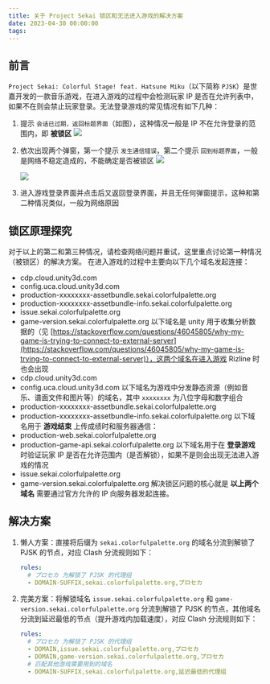 ```yaml
---
title: 关于 Project Sekai 锁区和无法进入游戏的解决方案
date: 2023-04-30 00:00:00
tags:
---
```


## 前言

`Project Sekai: Colorful Stage! feat. Hatsune Miku`（以下简称 `PJSK`）是世嘉开发的一款音乐游戏，在进入游戏的过程中会检测玩家 IP 是否在允许列表中，如果不在则会禁止玩家登录。无法登录游戏的常见情况有如下几种：

1. 提示 `会话已过期，返回标题界面`（如图），这种情况一般是 IP 不在允许登录的范围内，即 **被锁区**
   ![](1682833256196.webp)
2. 依次出现两个弹窗，第一个提示 `发生通信错误`，第二个提示 `回到标题界面`，一般是网络不稳定造成的，不能确定是否被锁区
   ![](1682833260822.webp)

   ![](1682833264335.webp)

3. 进入游戏登录界面并点击后又返回登录界面，并且无任何弹窗提示，这种和第二种情况类似，一般为网络原因

## 锁区原理探究

对于以上的第二和第三种情况，请检查网络问题并重试，这里重点讨论第一种情况（被锁区）的解决方案。
在进入游戏的过程中主要向以下几个域名发起连接：

- cdp.cloud.unity3d.com
- config.uca.cloud.unity3d.com
- production-xxxxxxxx-assetbundle.sekai.colorfulpalette.org
- production-xxxxxxxx-assetbundle-info.sekai.colorfulpalette.org
- issue.sekai.colorfulpalette.org
- game-version.sekai.colorfulpalette.org
  以下域名是 unity 用于收集分析数据的（见 [https://stackoverflow.com/questions/46045805/why-my-game-is-trying-to-connect-to-external-server](https://stackoverflow.com/questions/46045805/why-my-game-is-trying-to-connect-to-external-server)），这两个域名在进入游戏 Rizline 时也会出现
- cdp.cloud.unity3d.com
- config.uca.cloud.unity3d.com
  以下域名为游戏中分发静态资源（例如音乐、谱面文件和图片等）的域名，其中 `xxxxxxxx` 为八位字母和数字组合
- production-xxxxxxxx-assetbundle.sekai.colorfulpalette.org
- production-xxxxxxxx-assetbundle-info.sekai.colorfulpalette.org
  以下域名用于 **游戏结束** 上传成绩时和服务器通信：
- production-web.sekai.colorfulpalette.org
- production-game-api.sekai.colorfulpalette.org
  以下域名用于在 **登录游戏** 时验证玩家 IP 是否在允许范围内（是否解锁），如果不是则会出现无法进入游戏的情况
- issue.sekai.colorfulpalette.org
- game-version.sekai.colorfulpalette.org
  解决锁区问题的核心就是 **以上两个域名** 需要通过官方允许的 IP 向服务器发起连接。

## 解决方案

1. 懒人方案：直接将后缀为 `sekai.colorfulpalette.org` 的域名分流到解锁了 PJSK 的节点，对应 Clash 分流规则如下：

   ```yaml
   rules:
     # プロセカ 为解锁了 PJSK 的代理组
     - DOMAIN-SUFFIX,sekai.colorfulpalette.org,プロセカ
   ```

2. 完美方案：将解锁域名 `issue.sekai.colorfulpalette.org` 和 `game-version.sekai.colorfulpalette.org` 分流到解锁了 PJSK 的节点，其他域名分流到延迟最低的节点（提升游戏内加载速度），对应 Clash 分流规则如下：

   ```yaml
   rules:
     # プロセカ 为解锁了 PJSK 的代理组
     - DOMAIN,issue.sekai.colorfulpalette.org,プロセカ
     - DOMAIN,game-version.sekai.colorfulpalette.org,プロセカ
     # 匹配其他游戏需要用到的域名
     - DOMAIN-SUFFIX,sekai.colorfulpalette.org,延迟最低的代理组
   ```
